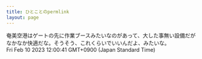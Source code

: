 ```yaml
---
title: ひとことのpermlink
layout: page
---
```

<div class="box" dt="1675998041079">
  奄美空港はゲートの先に作業ブースみたいなのがあって、大した事無い設備だがなかなか快適だな。そうそう、これくらいでいいんだよ、みたいな。
  <div class="content is-small">Fri Feb 10 2023 12:00:41 GMT+0900 (Japan Standard Time)</div>
</div>